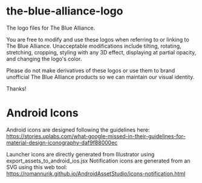 the-blue-alliance-logo
======================

The logo files for The Blue Alliance.

You are free to modify and use these logos when referring to or linking to The Blue Alliance. Unacceptable modifications include tilting, rotating, stretching, cropping, styling with any 3D effect, displaying at partial opacity, and changing the logo's color.

Please do not make derivatives of these logos or use them to brand unofficial The Blue Alliance products so we can maintain our visual identity.

Thanks!

Android Icons
=============
Android icons are designed following the guidelines here: https://stories.uplabs.com/what-google-missed-in-their-guidelines-for-material-design-iconography-daf9f88000ec

Launcher icons are directly generated from Illustrator using export_assets_to_android_ios.jsx
Notification icons are generated from an SVG using this web tool: https://romannurik.github.io/AndroidAssetStudio/icons-notification.html
